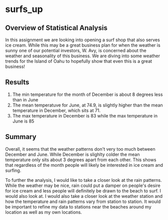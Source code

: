 # surfs_up


## Overview of Statistical Analysis
In this assignment we are looking into opening a surf shop that also serves ice cream. While this may be a great business plan for when the weather is sunny one of our potential investors, W. Avy, is concerned about the weather and seasonality of this business. We are diving into some weather trends for the Island of Oahu to hopefully show that even this is a great business!

## Results
1. The min temperature for the month of December is about 8 degrees less than in June
2. The mean temperatuve for June, at 74.9, is slightly higher than the mean temperature in December, which sits at 71.
3. The max temperature in December is 83 while the max temperature in June is 85



## Summary
Overall, it seems that the weather patterns don't very too much between December and June. While December is slighlty colder the mean temperature only sits about 3 degrees apart from each other. This shows that regardless of the month people will likely be interested in ice cream and surfing. 

To further the analysis, I would like to take a closer look at the rain patterns. While the weather may be nice, rain could put a damper on people's desire for ice cream and less people will definitely be drawn to the beach to surf. I would also look at. I would also take a closer look at the weather station and how the temperature and rain patterns vary from station to station. It would be important to refine my data to stations near the beaches around my location as well as my own locations.